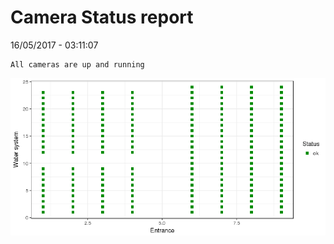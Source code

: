 Camera Status report
================
16/05/2017 - 03:11:07

    All cameras are up and running

![](camreport_files/figure-markdown_github/unnamed-chunk-2-1.png)
